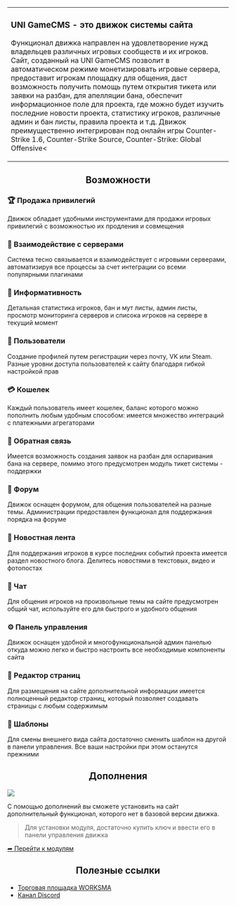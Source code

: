 <table width="100%" border="0">
   <tr>
      <td width="100%">
         <h3>UNI GameCMS - это движок системы сайта</h3>
         <p>Функционал движка направлен на удовлетворение нужд владельцев различных игровых сообществ и их игроков. Сайт, созданный на UNI GameCMS позволит в автоматическом режиме монетизировать игровые сервера, предоставит игрокам площадку для общения, даст возможность получить помощь путем открытия тикета или заявки на разбан, для апелляции бана, обеспечит информационное поле для проекта, где можно будет изучить последние новости проекта, статистику игроков, различные админ и бан листы, правила проекта и т.д. Движок преимущественно интегрирован под онлайн игры Counter-Strike 1.6, Counter-Strike Source, Counter-Strike: Global Offensive<</p>
      </td>
   </tr>
</table>

<h2 align="center">Возможности</h2>

### 🏆 Продажа привилегий
Движок обладает удобными инструментами для продажи игровых привилегий с возможностью их
продления и совмещения

### 🔗 Взаимодействие с серверами
Система тесно связывается и взаимодействует с игровыми серверами, автоматизируя все процессы
за счет интеграции со всеми популярными плагинами

### 📖 Информативность
Детальная статистика игроков, бан и мут листы, админ листы, просмотр мониторинга серверов и списока
игроков на сервере в текущий момент

### 👥 Пользователи
Создание профилей путем регистрации через почту, VK или Steam. Разные уровни доступа
пользователей к сайту благодаря гибкой настройкой прав

### 💳 Кошелек
Каждый пользователь имеет кошелек, баланс которого можно пополнить любым удобным способом:
имеется множество интеграций с платежными агрегаторами

### 📢 Обратная связь
Имеется возможность создания заявок на разбан для оспаривания бана на сервере, помимо этого
предусмотрен модуль тикет системы - поддержки

### 👋 Форум
Движок оснащен форумом, для общения пользователей на разные темы. Администрации предоставлен
функционал для поддержания порядка на форуме

### 📰 Новостная лента
Для поддержания игроков в курсе последних событий проекта имеется раздел новостного блога.
Делитесь новостями в текстовых, видео и фотопостах

### 📮 Чат
Для общения игроков на произвольные темы на сайте предусмотрен общий чат, используйте
его для быстрого и удобного общения

### ⚙ Панель управления
Движок оснащен удобной и многофункциональной админ панелью откуда можно легко и быстро настроить
все необходимые компоненты сайта

### 📝 Редактор страниц
Для размещения на сайте дополнительной информации имеется полноценный редактор страниц, который
позволяет создавать страницы с любым содержимым

### 🎈 Шаблоны
Для смены внешнего вида сайта достаточно сменить шаблон на другой в панели управления. Все ваши
настройки при этом останутся прежними

<h2 align="center">Дополнения</h2>
<img src="https://worksma.ru/public/uploads/github/uni-gamecms/addons.png">

С помощью дополнений вы сможете установить на сайт дополнительный функционал, которого нет в базовой версии движка.
> Для установки модуля, достаточно купить ключ и ввести его в панели управления движка

[➦ Перейти к модулям](https://worksma.ru/c/unigamecms)

<h2 align="center">Полезные ссылки</h2>

- [Торговая площадка WORKSMA](https://worksma.ru/)
- [Канал Discord](https://discord.gg/xPXnUbNP8m)
